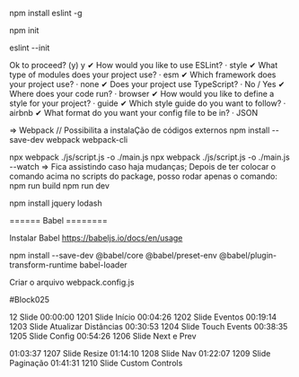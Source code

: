 npm install eslint -g

npm init

eslint --init


Ok to proceed? (y) y
✔ How would you like to use ESLint? · style
✔ What type of modules does your project use? · esm
✔ Which framework does your project use? · none
✔ Does your project use TypeScript? · No / Yes
✔ Where does your code run? · browser
✔ How would you like to define a style for your project? · guide
✔ Which style guide do you want to follow? · airbnb
✔ What format do you want your config file to be in? · JSON


=> Webpack // Possibilita a instalaÇão de códigos externos
npm install --save-dev webpack webpack-cli

npx webpack ./js/script.js -o ./main.js
npx webpack ./js/script.js -o ./main.js --watch   => Fica assistindo caso haja mudanças;
Depois de ter colocar o comando acima no scripts do package, posso rodar apenas o comando:
npm run build
npm run dev

npm install jquery lodash 


====== Babel ========

Instalar Babel
https://babeljs.io/docs/en/usage

npm install --save-dev @babel/core @babel/preset-env @babel/plugin-transform-runtime babel-loader

Criar o arquivo webpack.config.js


#Block025

12 Slide
00:00:00 1201 Slide Início
00:04:26 1202 Slide Eventos
00:19:14 1203 Slide Atualizar Distâncias
00:30:53 1204 Slide Touch Events
00:38:35 1205 Slide Config
00:54:26 1206 Slide Next e Prev

01:03:37 1207 Slide Resize
01:14:10 1208 Slide Nav
01:22:07 1209 Slide Paginação
01:41:31 1210 Slide Custom Controls

